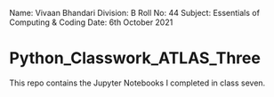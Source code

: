 Name: Vivaan Bhandari
Division: B
Roll No: 44
Subject: Essentials of Computing & Coding
Date: 6th October 2021
# Python_Classwork_ATLAS_Three
This repo contains the Jupyter Notebooks I completed in class seven.
